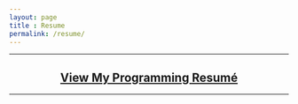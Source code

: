 ```yaml
---
layout: page
title : Resume
permalink: /resume/
---
```


<style>
h2 {
  text-align: center;
}

hr {
  margin-bottom: 12px;
}
</style>

---

## [View My Programming Resumé](https://docs.google.com/document/d/1lCEplzHPhucEdSosOx9dKtU1gP5H2YeQs-kmvznIiQk/edit?usp=sharing)

---